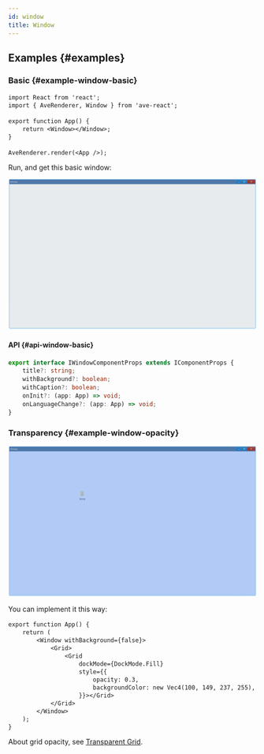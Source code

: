 ```yaml
---
id: window
title: Window
---
```


## Examples {#examples}

### Basic {#example-window-basic}

```tsx
import React from 'react';
import { AveRenderer, Window } from 'ave-react';

export function App() {
    return <Window></Window>;
}

AveRenderer.render(<App />);
```

Run, and get this basic window:

![window basic](./assets/window-basic.png)

#### API {#api-window-basic}

```ts
export interface IWindowComponentProps extends IComponentProps {
    title?: string;
    withBackground?: boolean;
    withCaption?: boolean;
    onInit?: (app: App) => void;
    onLanguageChange?: (app: App) => void;
}
```

### Transparency {#example-window-opacity}

![window opacity](./assets/window-opacity.png)

You can implement it this way:

```tsx {24,33}
export function App() {
    return (
        <Window withBackground={false}>
            <Grid>
                <Grid
                    dockMode={DockMode.Fill}
                    style={{
                        opacity: 0.3,
                        backgroundColor: new Vec4(100, 149, 237, 255),
                    }}></Grid>
            </Grid>
        </Window>
    );
}
```

About grid opacity, see [Transparent Grid](layout#example-grid-opacity).
